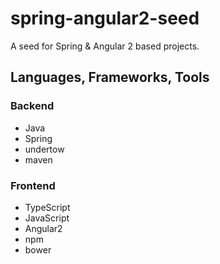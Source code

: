 # spring-angular2-seed
A seed for Spring &amp; Angular 2 based projects.

## Languages, Frameworks, Tools

### Backend
- Java
- Spring
- undertow
- maven

### Frontend
- TypeScript
- JavaScript
- Angular2 
- npm
- bower
